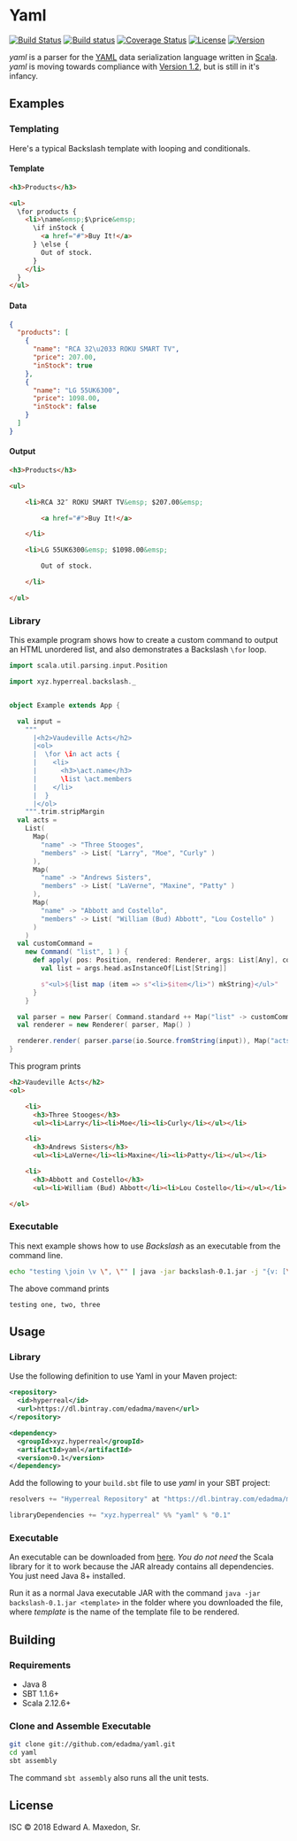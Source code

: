 Yaml
====

[![Build Status](https://www.travis-ci.org/edadma/yaml.svg?branch=master)](https://www.travis-ci.org/edadma/yaml)
[![Build status](https://ci.appveyor.com/api/projects/status/h5b23n2vd0k4oh9q/branch/master?svg=true)](https://ci.appveyor.com/project/edadma/yaml/branch/master)
[![Coverage Status](https://coveralls.io/repos/github/edadma/yaml/badge.svg?branch=master)](https://coveralls.io/github/edadma/yaml?branch=master)
[![License](https://img.shields.io/badge/license-ISC-blue.svg)](https://github.com/edadma/yaml/blob/master/LICENSE)
[![Version](https://img.shields.io/badge/latest_release-v0.1-orange.svg)](https://github.com/edadma/yaml/releases/tag/v0.1)

*yaml* is a parser for the [YAML](http://yaml.org/) data serialization language written in [Scala](http://scala-lang.org). *yaml* is moving towards compliance with [Version 1.2](http://yaml.org/spec/1.2/spec.html), but is still in it's infancy.

Examples
--------

### Templating

Here's a typical Backslash template with looping and conditionals.

#### Template

```html
<h3>Products</h3>

<ul>
  \for products {
    <li>\name&emsp;$\price&emsp;
      \if inStock {
        <a href="#">Buy It!</a>
      } \else {
        Out of stock.
      }
    </li>
  }
</ul>
```

#### Data

```json
{
  "products": [
    {
      "name": "RCA 32\u2033 ROKU SMART TV",
      "price": 207.00,
      "inStock": true
    },
    {
      "name": "LG 55UK6300",
      "price": 1098.00,
      "inStock": false
    }
  ]
}
```

#### Output

```html
<h3>Products</h3>

<ul>

    <li>RCA 32″ ROKU SMART TV&emsp; $207.00&emsp;

        <a href="#">Buy It!</a>

    </li>

    <li>LG 55UK6300&emsp; $1098.00&emsp;

        Out of stock.

    </li>

</ul>
```

### Library

This example program shows how to create a custom command to output an HTML unordered list, and also demonstrates a Backslash `\for` loop.

```scala
import scala.util.parsing.input.Position

import xyz.hyperreal.backslash._


object Example extends App {

  val input =
    """
      |<h2>Vaudeville Acts</h2>
      |<ol>
      |  \for \in act acts {
      |    <li>
      |      <h3>\act.name</h3>
      |      \list \act.members
      |    </li>
      |  }
      |</ol>
    """.trim.stripMargin
  val acts =
    List(
      Map(
        "name" -> "Three Stooges",
        "members" -> List( "Larry", "Moe", "Curly" )
      ),
      Map(
        "name" -> "Andrews Sisters",
        "members" -> List( "LaVerne", "Maxine", "Patty" )
      ),
      Map(
        "name" -> "Abbott and Costello",
        "members" -> List( "William (Bud) Abbott", "Lou Costello" )
      )
    )
  val customCommand =
    new Command( "list", 1 ) {
      def apply( pos: Position, rendered: Renderer, args: List[Any], context: AnyRef ) = {
        val list = args.head.asInstanceOf[List[String]]

        s"<ul>${list map (item => s"<li>$item</li>") mkString}</ul>"
      }
    }

  val parser = new Parser( Command.standard ++ Map("list" -> customCommand) )
  val renderer = new Renderer( parser, Map() )

  renderer.render( parser.parse(io.Source.fromString(input)), Map("acts" -> acts), Console.out )
}
```

This program prints

```html
<h2>Vaudeville Acts</h2>
<ol>

    <li>
      <h3>Three Stooges</h3>
      <ul><li>Larry</li><li>Moe</li><li>Curly</li></ul></li>

    <li>
      <h3>Andrews Sisters</h3>
      <ul><li>LaVerne</li><li>Maxine</li><li>Patty</li></ul></li>

    <li>
      <h3>Abbott and Costello</h3>
      <ul><li>William (Bud) Abbott</li><li>Lou Costello</li></ul></li>

</ol>
```

### Executable

This next example shows how to use *Backslash* as an executable from the command line.

```bash
echo "testing \join \v \", \"" | java -jar backslash-0.1.jar -j "{v: [\"one\", \"two\", \"three\"]}" --
```

The above command prints

    testing one, two, three


Usage
-----

### Library

Use the following definition to use Yaml in your Maven project:

```xml
<repository>
  <id>hyperreal</id>
  <url>https://dl.bintray.com/edadma/maven</url>
</repository>

<dependency>
  <groupId>xyz.hyperreal</groupId>
  <artifactId>yaml</artifactId>
  <version>0.1</version>
</dependency>
```

Add the following to your `build.sbt` file to use *yaml* in your SBT project:

```sbt
resolvers += "Hyperreal Repository" at "https://dl.bintray.com/edadma/maven"

libraryDependencies += "xyz.hyperreal" %% "yaml" % "0.1"
```

### Executable

An executable can be downloaded from [here](https://dl.bintray.com/edadma/generic/backslash-0.1.jar). *You do not need* the Scala library for it to work because the JAR already contains all dependencies. You just need Java 8+ installed.

Run it as a normal Java executable JAR with the command `java -jar backslash-0.1.jar <template>` in the folder where you downloaded the file, where *template* is the name of the template file to be rendered.

Building
--------

### Requirements

- Java 8
- SBT 1.1.6+
- Scala 2.12.6+

### Clone and Assemble Executable

```bash
git clone git://github.com/edadma/yaml.git
cd yaml
sbt assembly
```

The command `sbt assembly` also runs all the unit tests.


License
-------

ISC © 2018 Edward A. Maxedon, Sr.